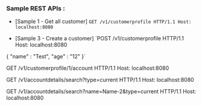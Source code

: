### Sample REST APIs :

* [Sample 1 - Get all customer]
`GET /v1/customerprofile HTTP/1.1
Host: localhost:8080`

* [Sample 3 - Create a customer]
`POST /v1/customerprofile HTTP/1.1
Host: localhost:8080

{
	"name" : "Test",
	"age" : "12"
}`


GET /v1/customerprofile/1/account HTTP/1.1
Host: localhost:8080

GET /v1/accountdetails/search?type=current HTTP/1.1
Host: localhost:8080

GET /v1/accountdetails/search?name=Name-2&type=current HTTP/1.1
Host: localhost:8080




